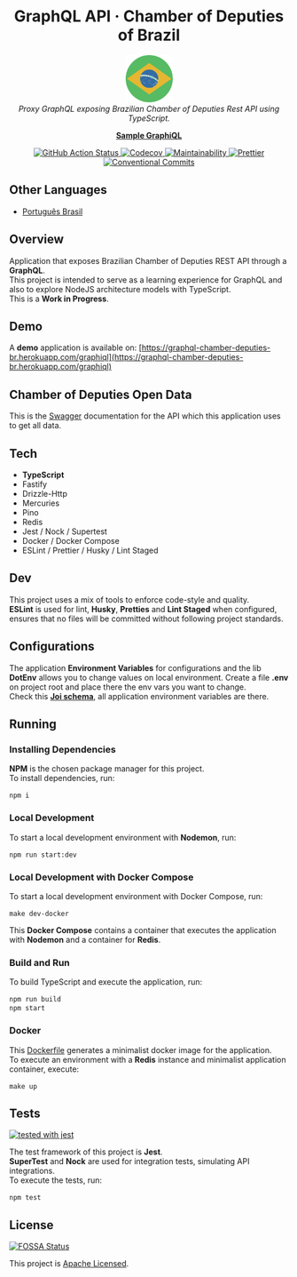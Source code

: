 <h1 align='center'>GraphQL API &middot; Chamber of Deputies of Brazil</h1>

<p align='center'>
  <img src="docs/assets/logo.png" alt="Repository Logo" width='85px' height='85px' />
  <br />
  <i>Proxy GraphQL exposing Brazilian Chamber of Deputies Rest API using TypeScript.</i>
</p>

<p align='center'>
  <a href='https://graphql-chamber-deputies-br.herokuapp.com/graphiql' target='_blank'><strong>Sample GraphiQL</strong></a>
</p>

<p align='center'>
  <a href="https://github.com/vitorsalgado/camara-deputados-graphql/actions/workflows/ci.yml">
    <img src="https://github.com/vitorsalgado/camara-deputados-graphql/actions/workflows/ci.yml/badge.svg" alt="GitHub Action Status" />
  </a>
  <a href="https://codecov.io/gh/vitorsalgado/camara-deputados-graphql">
    <img src="https://codecov.io/gh/vitorsalgado/camara-deputados-graphql/branch/main/graph/badge.svg?token=24HGDVTL7W" alt="Codecov" />
  </a>
  <a href="https://codeclimate.com/github/vitorsalgado/camara-deputados-graphql/maintainability">
    <img src="https://api.codeclimate.com/v1/badges/0755f928bd5117d669a9/maintainability" alt="Maintainability" />
  </a>
  <a href="https://github.com/prettier/prettier">
    <img src="https://img.shields.io/badge/code_style-prettier-ff69b4.svg?style=flat" alt="Prettier"/>
  </a>
  <a href="https://conventionalcommits.org">
    <img src="https://img.shields.io/badge/Conventional%20Commits-1.0.0-blue.svg" alt="Conventional Commits"/>
  </a>
</p>

## Other Languages

- [Português Brasil](README.pt-br.md)

## Overview

Application that exposes Brazilian Chamber of Deputies REST API through a **GraphQL**.  
This project is intended to serve as a learning experience for GraphQL and also to explore NodeJS architecture models
with TypeScript.  
This is a **Work in Progress**.

## Demo

A **demo** application is available
on: [https://graphql-chamber-deputies-br.herokuapp.com/graphiql](https://graphql-chamber-deputies-br.herokuapp.com/graphiql)

## Chamber of Deputies Open Data

This is the [Swagger](https://dadosabertos.camara.leg.br/swagger/api.html) documentation for the API which this
application uses to get all data.

## Tech

* **TypeScript**
* Fastify
* Drizzle-Http
* Mercuries
* Pino
* Redis
* Jest / Nock / Supertest
* Docker / Docker Compose
* ESLint / Prettier / Husky / Lint Staged

## Dev

This project uses a mix of tools to enforce code-style and quality.  
**ESLint** is used for lint, **Husky**, **Pretties** and **Lint Staged** when configured, ensures that no files will be
committed without following project standards.

## Configurations

The application **Environment Variables** for configurations and the lib **DotEnv** allows you to change values on local
environment. Create a file **.env** on project root and place there the env vars you want to change.  
Check this **[Joi schema](src/config/env/EnvSchema.ts)**, all application environment variables are there.

## Running

### Installing Dependencies

**NPM** is the chosen package manager for this project.  
To install dependencies, run:

```
npm i
```

### Local Development

To start a local development environment with **Nodemon**, run:

```
npm run start:dev
```

### Local Development with Docker Compose

To start a local development environment with Docker Compose, run:

```
make dev-docker
```

This **Docker Compose** contains a container that executes the application with **Nodemon**
and a container for **Redis**.

### Build and Run

To build TypeScript and execute the application, run:

```
npm run build
npm start
```

### Docker

This [Dockerfile](Dockerfile) generates a minimalist docker image for the application.  
To execute an environment with a **Redis** instance and minimalist application container, execute:

```
make up
```

## Tests

[![tested with jest](https://img.shields.io/badge/tested_with-jest-99424f.svg)](https://github.com/facebook/jest)

The test framework of this project is **Jest**.  
**SuperTest** and **Nock** are used for integration tests, simulating API integrations.  
To execute the tests, run:

```
npm test
```

## License

[![FOSSA Status](https://app.fossa.com/api/projects/git%2Bgithub.com%2Fvitorsalgado%2Fcamara-deputados-graphql.svg?type=shield)](https://app.fossa.com/projects/git%2Bgithub.com%2Fvitorsalgado%2Fcamara-deputados-graphql?ref=badge_shield)

This project is [Apache Licensed](LICENSE).
